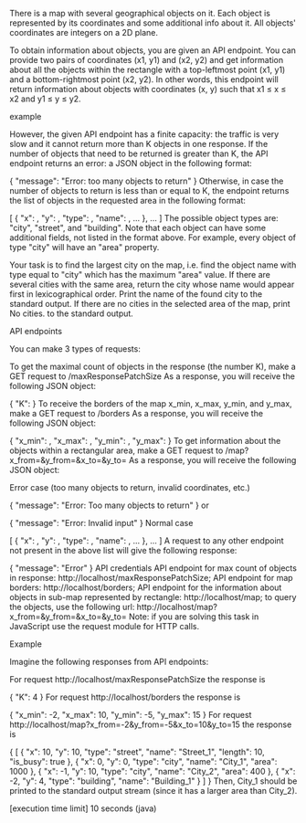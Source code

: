 There is a map with several geographical objects on it. Each object is represented by its coordinates and some additional info about it. All objects' coordinates are integers on a 2D plane.

To obtain information about objects, you are given an API endpoint. You can provide two pairs of coordinates (x1, y1) and (x2, y2) and get information about all the objects within the rectangle with a top-leftmost point (x1, y1) and a bottom-rightmost point (x2, y2). In other words, this endpoint will return information about objects with coordinates (x, y) such that x1 ≤ x ≤ x2 and y1 ≤ y ≤ y2.

example

However, the given API endpoint has a finite capacity: the traffic is very slow and it cannot return more than K objects in one response. If the number of objects that need to be returned is greater than K, the API endpoint returns an error: a JSON object in the following format:

{
  "message": "Error: too many objects to return"
}
Otherwise, in case the number of objects to return is less than or equal to K, the endpoint returns the list of objects in the requested area in the following format:

[
  {
    "x": <int>,
    "y": <int>,
    "type": <string>,
    "name": <string>,
    ...
  },
  ...
]
The possible object types are: "city", "street", and "building". Note that each object can have some additional fields, not listed in the format above. For example, every object of type "city" will have an "area" property.

Your task is to find the largest city on the map, i.e. find the object name with type equal to "city" which has the maximum "area" value. If there are several cities with the same area, return the city whose name would appear first in lexicographical order. Print the name of the found city to the standard output. If there are no cities in the selected area of the map, print No cities. to the standard output.

API endpoints

You can make 3 types of requests:

To get the maximal count of objects in the response (the number K), make a GET request to
/maxResponsePatchSize
As a response, you will receive the following JSON object:

{
  "K": <int>
}
To receive the borders of the map x_min, x_max, y_min, and y_max, make a GET request to
/borders
As a response, you will receive the following JSON object:

{
  "x_min": <int>,
  "x_max": <int>,
  "y_min": <int>,
  "y_max": <int>
}
To get information about the objects within a rectangular area, make a GET request to
/map?x_from=<x1>&y_from=<y1>&x_to=<x2>&y_to=<y2>
As a response, you will receive the following JSON object:

Error case (too many objects to return, invalid coordinates, etc.)

 {
   "message": "Error: Too many objects to return"
 }
or

{
  "message": "Error: Invalid input"
}
Normal case

[
  {
    "x": <int>,
    "y": <int>,
    "type": <string>,
    "name": <string>,
    ...
  },
  ...
]
A request to any other endpoint not present in the above list will give the following response:

{
  "message": "Error"
}
API credentials
API endpoint for max count of objects in response: http://localhost/maxResponsePatchSize;
API endpoint for map borders: http://localhost/borders;
API endpoint for the information about objects in sub-map represented by rectangle: http://localhost/map;
to query the objects, use the following url: http://localhost/map?x_from=<x1>&y_from=<y1>&x_to=<x2>&y_to=<y2>
Note: if you are solving this task in JavaScript use the request module for HTTP calls.

Example

Imagine the following responses from API endpoints:

For request http://localhost/maxResponsePatchSize the response is

{
  "K": 4
}
For request http://localhost/borders the response is

{
  "x_min": -2,
  "x_max": 10,
  "y_min": -5,
  "y_max": 15
}
For request http://localhost/map?x_from=-2&y_from=-5&x_to=10&y_to=15 the response is

{
  [
    {
      "x": 10,
      "y": 10,
      "type": "street",
      "name": "Street_1",
      "length": 10,
      "is_busy": true
    },
    {
      "x": 0,
      "y": 0,
      "type": "city",
      "name": "City_1",
      "area": 1000
    },
    {
      "x": -1,
      "y": 10,
      "type": "city",
      "name": "City_2",
      "area": 400
    },
    {
      "x": -2,
      "y": 4,
      "type": "building",
      "name": "Building_1"
    }
  ]
}
Then, City_1 should be printed to the standard output stream (since it has a larger area than City_2).

[execution time limit] 10 seconds (java)